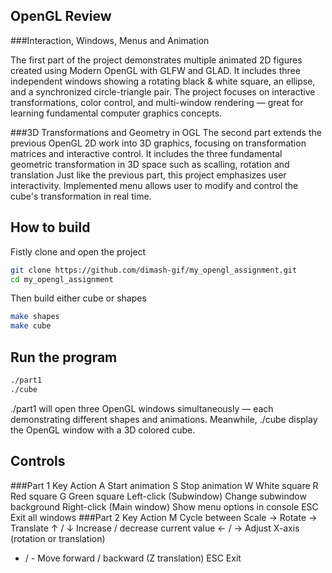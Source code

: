 ## OpenGL Review
###Interaction, Windows, Menus and Animation

The first part of the project demonstrates multiple animated 2D figures created using Modern OpenGL with GLFW and GLAD. It includes three independent windows showing a rotating black & white square, an ellipse, and a synchronized circle-triangle pair.
The project focuses on interactive transformations, color control, and multi-window rendering — great for learning fundamental computer graphics concepts.

###3D Transformations and Geometry in OGL
The second part extends the previous OpenGL 2D work into 3D graphics, focusing on transformation matrices and interactive control. It includes the three fundamental geometric transformation in 3D space such as scalling, rotation and translation 
Just like the previous part, this project emphasizes user interactivity. Implemented menu allows user to modify and control the cube's transformation in real time. 
## How to build
Fistly clone and open the project
```bash
git clone https://github.com/dimash-gif/my_opengl_assignment.git
cd my_opengl_assignment
``` 
Then build either cube or shapes 
```bash
make shapes
make cube
```

## Run the program 
```bash
./part1
./cube
```
./part1 will open three OpenGL windows simultaneously — each demonstrating different shapes and animations. Meanwhile, ./cube display the OpenGL window with a 3D colored cube.

## Controls
###Part 1
Key                     	Action
A	                        Start animation
S	                        Stop animation
W	                        White square
R	                        Red square
G	                        Green square
Left-click (Subwindow)	    Change subwindow background
Right-click (Main window)	Show menu options in console
ESC	                        Exit all windows
###Part 2
Key	    Action
M   	Cycle between Scale → Rotate → Translate
↑ / ↓	Increase / decrease current value
← / →	Adjust X-axis (rotation or translation)
+ / -	Move forward / backward (Z translation)
ESC	    Exit
